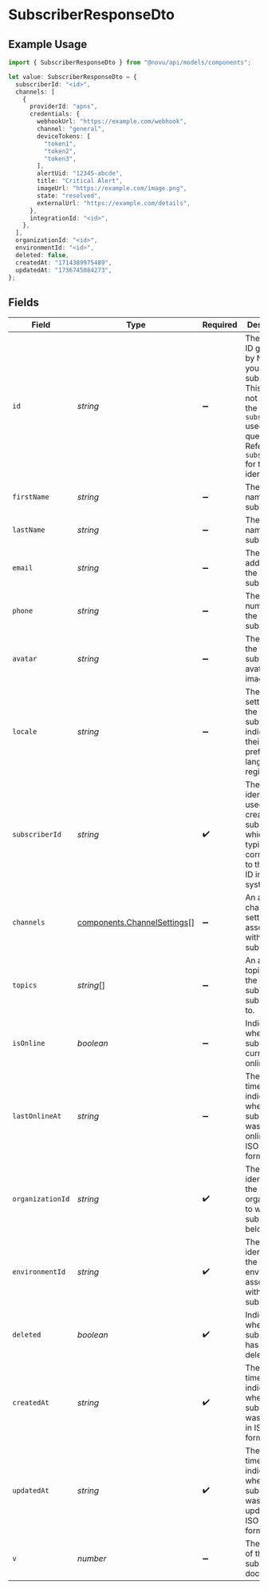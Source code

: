 # SubscriberResponseDto

## Example Usage

```typescript
import { SubscriberResponseDto } from "@novu/api/models/components";

let value: SubscriberResponseDto = {
  subscriberId: "<id>",
  channels: [
    {
      providerId: "apns",
      credentials: {
        webhookUrl: "https://example.com/webhook",
        channel: "general",
        deviceTokens: [
          "token1",
          "token2",
          "token3",
        ],
        alertUid: "12345-abcde",
        title: "Critical Alert",
        imageUrl: "https://example.com/image.png",
        state: "resolved",
        externalUrl: "https://example.com/details",
      },
      integrationId: "<id>",
    },
  ],
  organizationId: "<id>",
  environmentId: "<id>",
  deleted: false,
  createdAt: "1714389975489",
  updatedAt: "1736745084273",
};
```

## Fields

| Field                                                                                                                                                               | Type                                                                                                                                                                | Required                                                                                                                                                            | Description                                                                                                                                                         |
| ------------------------------------------------------------------------------------------------------------------------------------------------------------------- | ------------------------------------------------------------------------------------------------------------------------------------------------------------------- | ------------------------------------------------------------------------------------------------------------------------------------------------------------------- | ------------------------------------------------------------------------------------------------------------------------------------------------------------------- |
| `id`                                                                                                                                                                | *string*                                                                                                                                                            | :heavy_minus_sign:                                                                                                                                                  | The internal ID generated by Novu for your subscriber. This ID does not match the `subscriberId` used in your queries. Refer to `subscriberId` for that identifier. |
| `firstName`                                                                                                                                                         | *string*                                                                                                                                                            | :heavy_minus_sign:                                                                                                                                                  | The first name of the subscriber.                                                                                                                                   |
| `lastName`                                                                                                                                                          | *string*                                                                                                                                                            | :heavy_minus_sign:                                                                                                                                                  | The last name of the subscriber.                                                                                                                                    |
| `email`                                                                                                                                                             | *string*                                                                                                                                                            | :heavy_minus_sign:                                                                                                                                                  | The email address of the subscriber.                                                                                                                                |
| `phone`                                                                                                                                                             | *string*                                                                                                                                                            | :heavy_minus_sign:                                                                                                                                                  | The phone number of the subscriber.                                                                                                                                 |
| `avatar`                                                                                                                                                            | *string*                                                                                                                                                            | :heavy_minus_sign:                                                                                                                                                  | The URL of the subscriber's avatar image.                                                                                                                           |
| `locale`                                                                                                                                                            | *string*                                                                                                                                                            | :heavy_minus_sign:                                                                                                                                                  | The locale setting of the subscriber, indicating their preferred language or region.                                                                                |
| `subscriberId`                                                                                                                                                      | *string*                                                                                                                                                            | :heavy_check_mark:                                                                                                                                                  | The identifier used to create this subscriber, which typically corresponds to the user ID in your system.                                                           |
| `channels`                                                                                                                                                          | [components.ChannelSettings](../../models/components/channelsettings.md)[]                                                                                          | :heavy_minus_sign:                                                                                                                                                  | An array of channel settings associated with the subscriber.                                                                                                        |
| `topics`                                                                                                                                                            | *string*[]                                                                                                                                                          | :heavy_minus_sign:                                                                                                                                                  | An array of topics that the subscriber is subscribed to.                                                                                                            |
| `isOnline`                                                                                                                                                          | *boolean*                                                                                                                                                           | :heavy_minus_sign:                                                                                                                                                  | Indicates whether the subscriber is currently online.                                                                                                               |
| `lastOnlineAt`                                                                                                                                                      | *string*                                                                                                                                                            | :heavy_minus_sign:                                                                                                                                                  | The timestamp indicating when the subscriber was last online, in ISO 8601 format.                                                                                   |
| `organizationId`                                                                                                                                                    | *string*                                                                                                                                                            | :heavy_check_mark:                                                                                                                                                  | The unique identifier of the organization to which the subscriber belongs.                                                                                          |
| `environmentId`                                                                                                                                                     | *string*                                                                                                                                                            | :heavy_check_mark:                                                                                                                                                  | The unique identifier of the environment associated with this subscriber.                                                                                           |
| `deleted`                                                                                                                                                           | *boolean*                                                                                                                                                           | :heavy_check_mark:                                                                                                                                                  | Indicates whether the subscriber has been deleted.                                                                                                                  |
| `createdAt`                                                                                                                                                         | *string*                                                                                                                                                            | :heavy_check_mark:                                                                                                                                                  | The timestamp indicating when the subscriber was created, in ISO 8601 format.                                                                                       |
| `updatedAt`                                                                                                                                                         | *string*                                                                                                                                                            | :heavy_check_mark:                                                                                                                                                  | The timestamp indicating when the subscriber was last updated, in ISO 8601 format.                                                                                  |
| `v`                                                                                                                                                                 | *number*                                                                                                                                                            | :heavy_minus_sign:                                                                                                                                                  | The version of the subscriber document.                                                                                                                             |